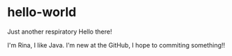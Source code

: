 # hello-world
Just another respiratory
Hello there!

I'm Rina, I like Java. I'm new at the GitHub, I hope to commiting something!!
